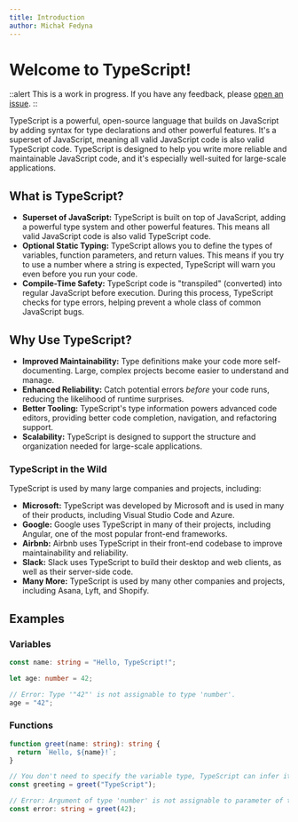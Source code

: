 ```yaml
---
title: Introduction
author: Michał Fedyna
---
```


# Welcome to TypeScript!

::alert
This is a work in progress. If you have any feedback, please [open an issue](https://github.com/michalfedyna/typescript-example/issues/new).
::

TypeScript is a powerful, open-source language that builds on JavaScript by adding syntax for type declarations and other powerful features. It's a superset of JavaScript, meaning all valid JavaScript code is also valid TypeScript code. TypeScript is designed to help you write more reliable and maintainable JavaScript code, and it's especially well-suited for large-scale applications.

## **What is TypeScript?**

- **Superset of JavaScript:** TypeScript is built on top of JavaScript, adding a powerful type system and other powerful features. This means all valid JavaScript code is also valid TypeScript code.
- **Optional Static Typing:** TypeScript allows you to define the types of variables, function parameters, and return values. This means if you try to use a number where a string is expected, TypeScript will warn you even before you run your code.
- **Compile-Time Safety:** TypeScript code is "transpiled" (converted) into regular JavaScript before execution. During this process, TypeScript checks for type errors, helping prevent a whole class of common JavaScript bugs.

## **Why Use TypeScript?**

- **Improved Maintainability:** Type definitions make your code more self-documenting. Large, complex projects become easier to understand and manage.
- **Enhanced Reliability:** Catch potential errors _before_ your code runs, reducing the likelihood of runtime surprises.
- **Better Tooling:** TypeScript's type information powers advanced code editors, providing better code completion, navigation, and refactoring support.
- **Scalability:** TypeScript is designed to support the structure and organization needed for large-scale applications.

### **TypeScript in the Wild**

TypeScript is used by many large companies and projects, including:

- **Microsoft:** TypeScript was developed by Microsoft and is used in many of their products, including Visual Studio Code and Azure.
- **Google:** Google uses TypeScript in many of their projects, including Angular, one of the most popular front-end frameworks.
- **Airbnb:** Airbnb uses TypeScript in their front-end codebase to improve maintainability and reliability.
- **Slack:** Slack uses TypeScript to build their desktop and web clients, as well as their server-side code.
- **Many More:** TypeScript is used by many other companies and projects, including Asana, Lyft, and Shopify.

## **Examples**

### Variables

```typescript
const name: string = "Hello, TypeScript!";

let age: number = 42;

// Error: Type '"42"' is not assignable to type 'number'.
age = "42";
```

### Functions

```typescript
function greet(name: string): string {
  return `Hello, ${name}!`;
}

// You don't need to specify the variable type, TypeScript can infer it.
const greeting = greet("TypeScript");

// Error: Argument of type 'number' is not assignable to parameter of type 'string'.
const error: string = greet(42);
```
